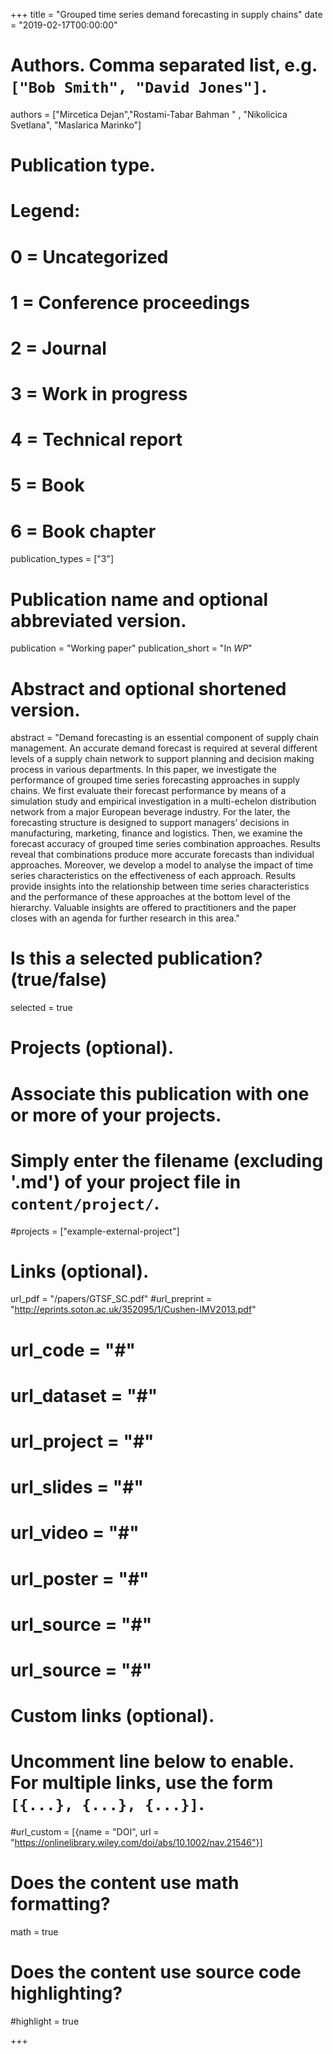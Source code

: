 +++
title = "Grouped time series demand forecasting in supply chains"
date = "2019-02-17T00:00:00"

# Authors. Comma separated list, e.g. `["Bob Smith", "David Jones"]`.
authors = ["Mircetica Dejan","Rostami-Tabar Bahman "  , "Nikolicica Svetlana", "Maslarica Marinko"]

# Publication type.
# Legend:
# 0 = Uncategorized
# 1 = Conference proceedings
# 2 = Journal
# 3 = Work in progress
# 4 = Technical report
# 5 = Book
# 6 = Book chapter
publication_types = ["3"]

# Publication name and optional abbreviated version.
publication = "Working paper"
publication_short = "In *WP*"

# Abstract and optional shortened version.
abstract = "Demand forecasting is an essential component of supply chain management. An accurate demand forecast is required at several different levels of a supply chain network to support planning and decision making process in various departments.  In this paper, we investigate the performance of grouped time series forecasting approaches in supply chains. We first evaluate their forecast performance by means of a simulation study and empirical investigation in a multi-echelon distribution network from a major European beverage industry. For the later, the forecasting structure is designed to support managers’ decisions in manufacturing, marketing, finance and logistics. Then, we examine the forecast accuracy of grouped time series combination approaches. Results reveal that combinations produce more accurate forecasts than individual approaches. Moreover, we develop a model to analyse the impact of time series characteristics on the effectiveness of each approach. Results provide insights into the relationship between time series characteristics and the performance of these approaches at the bottom level of the hierarchy. Valuable insights are offered to practitioners and the paper closes with an agenda for further research in this area."

# Is this a selected publication? (true/false)
selected = true

# Projects (optional).
#   Associate this publication with one or more of your projects.
#   Simply enter the filename (excluding '.md') of your project file in `content/project/`.
#projects = ["example-external-project"]

# Links (optional).
url_pdf = "/papers/GTSF_SC.pdf"
#url_preprint = "http://eprints.soton.ac.uk/352095/1/Cushen-IMV2013.pdf"
# url_code = "#"
# url_dataset = "#"
# url_project = "#"
# url_slides = "#"
# url_video = "#"
# url_poster = "#"
# url_source = "#"
# url_source = "#"

# Custom links (optional).
#   Uncomment line below to enable. For multiple links, use the form `[{...}, {...}, {...}]`.
#url_custom = [{name = "DOI", url = "https://onlinelibrary.wiley.com/doi/abs/10.1002/nav.21546"}]

# Does the content use math formatting?
math = true

# Does the content use source code highlighting?
#highlight = true

+++

